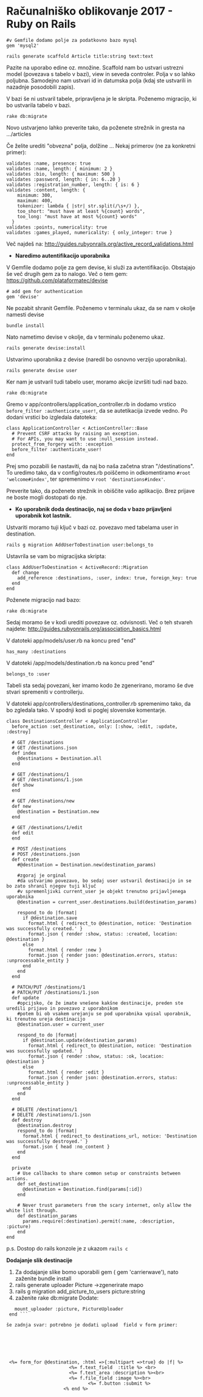 # Računalniško oblikovanje 2017 - Ruby on Rails

```
#v Gemfile dodamo polje za podatkovno bazo mysql
gem 'mysql2'
```


```
rails generate scaffold Article title:string text:text
```
Pazite na uporabo edine oz. množine. Scaffold nam bo ustvari ustrezni model (povezava s tabelo v bazi), view in seveda controler. Polja v so lahko poljubna. Samodejno nam ustvari id in datumska polja (kdaj ste ustvarili in nazadnje posodobili zapis).

V bazi še ni ustvaril tabele, pripravljena je le skripta. Poženemo migracijo, ki bo ustvarila tabelo v bazi.
```
rake db:migrate
```
Novo ustvarjeno lahko preverite tako, da poženete strežnik in gresta na .../articles

Če želite urediti "obvezna" polja, dolžine ... Nekaj primerov (ne za konkretni primer):
```
validates :name, presence: true
validates :name, length: { minimum: 2 }
validates :bio, length: { maximum: 500 }
validates :password, length: { in: 6..20 }
validates :registration_number, length: { is: 6 }
validates :content, length: {
    minimum: 300,
    maximum: 400,
    tokenizer: lambda { |str| str.split(/\s+/) },
    too_short: "must have at least %{count} words",
    too_long: "must have at most %{count} words"
  }
validates :points, numericality: true
validates :games_played, numericality: { only_integer: true }
```
Več najdeš na: http://guides.rubyonrails.org/active_record_validations.html

* **Naredimo autentifikacijo uporabnika**

V Gemfile dodamo polje za gem devise, ki služi za avtentifikacijo. Obstajajo še več drugih gem za to nalogo. Več o tem gem: https://github.com/plataformatec/devise

```
# add gem for authentication
gem 'devise'
```
Ne pozabit shranit Gemfile. Poženemo v terminalu ukaz, da se nam v okolje namesti devise
```
bundle install 
```
Nato nametimo devise v okolje, da v terminalu poženemo ukaz.
```
rails generate devise:install
```
Ustvarimo uporabnika z devise (naredil bo osnovno verzijo uporabnika).
```
rails generate devise user
```
Ker nam je ustvaril tudi tabelo user, moramo akcije izvršiti tudi nad bazo.
```
rake db:migrate
```

Gremo v app/controllers/application_controller.rb in dodamo vrstico ```before_filter :authenticate_user!```, da se autetikacija izvede vedno. Po dodani vrstici bo izgledala datoteka:

```
class ApplicationController < ActionController::Base
  # Prevent CSRF attacks by raising an exception.
  # For APIs, you may want to use :null_session instead.
  protect_from_forgery with: :exception
  before_filter :authenticate_user!
end
```

Prej smo pozabili še nastaviti, da naj bo naša začetna stran "/destinations". To uredimo tako, da v config/routes.rb poiščemo in odkomentiramo ```#root 'welcome#index'```, ter spremenimo v ```root 'destinations#index'```. 

Preverite tako, da poženete strežnik in obiščite vašo aplikacijo. Brez prijave ne boste mogli dostopati do nje.

* **Ko uporabnik doda destinacijo, naj se doda v bazo prijavljeni uporabnik kot lastnik.**

Ustvariti moramo tuji ključ v bazi oz. povezavo med tabelama user in destination.
```
rails g migration AddUserToDestination user:belongs_to
```
Ustavrila se vam bo migracijska skripta:
```
class AddUserToDestination < ActiveRecord::Migration
  def change
    add_reference :destinations, :user, index: true, foreign_key: true
  end
end
```

Poženete migracijo nad bazo:
```
rake db:migrate
```

Sedaj moramo še v kodi urediti povezave oz. odvisnosti. Več o teh stvareh najdete: http://guides.rubyonrails.org/association_basics.html

V datoteki app/models/user.rb na koncu pred "end"
```
has_many :destinations
```

V datoteki /app/models/destination.rb na koncu pred "end"
```
belongs_to :user
```

Tabeli sta sedaj povezani, ker imamo kodo že zgenerirano, moramo še dve stvari spremeniti v controllerju.

V datoteki app/controllers/destinations_controller.rb spremenimo tako, da bo zgledala tako. V spodnji kodi si poglej slovenske komentarje.
```
class DestinationsController < ApplicationController
  before_action :set_destination, only: [:show, :edit, :update, :destroy]

  # GET /destinations
  # GET /destinations.json
  def index
    @destinations = Destination.all
  end

  # GET /destinations/1
  # GET /destinations/1.json
  def show
  end

  # GET /destinations/new
  def new
    @destination = Destination.new
  end

  # GET /destinations/1/edit
  def edit
  end

  # POST /destinations
  # POST /destinations.json
  def create
    #@destination = Destination.new(destination_params)
    
    #zgoraj je orginal
    #da ustvarimo povezavo, bo sedaj user ustvaril destinacijo in se bo zato shranil njegov tuji ključ
    #v spremenljivki current_user je objekt trenutno prijavljenega uporabnika
    @destination = current_user.destinations.build(destination_params)

    respond_to do |format|
      if @destination.save
        format.html { redirect_to @destination, notice: 'Destination was successfully created.' }
        format.json { render :show, status: :created, location: @destination }
      else
        format.html { render :new }
        format.json { render json: @destination.errors, status: :unprocessable_entity }
      end
    end
  end

  # PATCH/PUT /destinations/1
  # PATCH/PUT /destinations/1.json
  def update
    #opcijsko, če že imate vnešene kakšne destinacije, preden ste uredili prijavo in povezavo z uporabnikom
    #potem bi ob vsakem urejanju se pod uporabnika vpisal uporabnik, ki trenutno ureja destinacijo
    @destination.user = current_user
    
    respond_to do |format|
      if @destination.update(destination_params)
        format.html { redirect_to @destination, notice: 'Destination was successfully updated.' }
        format.json { render :show, status: :ok, location: @destination }
      else
        format.html { render :edit }
        format.json { render json: @destination.errors, status: :unprocessable_entity }
      end
    end
  end

  # DELETE /destinations/1
  # DELETE /destinations/1.json
  def destroy
    @destination.destroy
    respond_to do |format|
      format.html { redirect_to destinations_url, notice: 'Destination was successfully destroyed.' }
      format.json { head :no_content }
    end
  end

  private
    # Use callbacks to share common setup or constraints between actions.
    def set_destination
      @destination = Destination.find(params[:id])
    end

    # Never trust parameters from the scary internet, only allow the white list through.
    def destination_params
      params.require(:destination).permit(:name, :description, :picture)
    end
end

```

p.s. Dostop do rails konzole je z ukazom ```rails c```

 
**Dodajanje slik destinacije**


 1. Za dodajanje slike bomo uporabili gem ( gem 'carrierwave'), nato zaženite bundle install
 2. rails generate uploader Picture ->zgenerirate mapo
 3. rails g migration add_picture_to_users picture:string 
 4. zaženite rake db:migrate
Dodate:
   ``` class User < ActiveRecord::Base
      mount_uploader :picture, PictureUploader
    end ```

še zadnja svar: potrebno je dodati upload  field v form primer:
   

 

   

    <%= form_for @destination, :html =>{:multipart =>true} do |f| %>
                          <%= f.text_field  :title %> <br>
                          <%= f.text_area :description %><br>
                          <%= f.file_field :image %><br>
                    			 <%= f.button :submit %>
                        <% end %>
    







